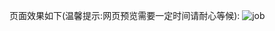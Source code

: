 页面效果如下(温馨提示:网页预览需要一定时间请耐心等候):
![job](https://github.com/user-attachments/assets/cfd39697-cb9a-4e64-b558-42d6c7187abc)
